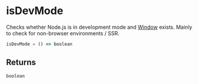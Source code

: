 # isDevMode

Checks whether Node.js is in development mode and [Window](https://developer.mozilla.org/en-US/docs/Web/API/Window) exists. Mainly to check for non-browser environments / SSR.

```typescript
isDevMode = () => boolean
```  

## Returns
`boolean`

